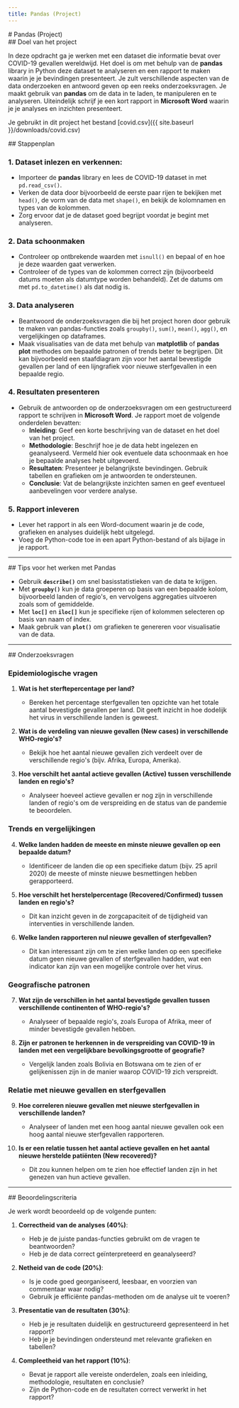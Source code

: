 ```yaml
---
title: Pandas (Project)
---
```


<div class="header1" id="top" markdown = "1"># Pandas (Project)
</div>

<div class="header2" markdown = "1">## Doel van het project
</div>

In deze opdracht ga je werken met een dataset die informatie bevat over COVID-19 gevallen wereldwijd. Het doel is om met behulp van de **pandas** library in Python deze dataset te analyseren en een rapport te maken waarin je je bevindingen presenteert. Je zult verschillende aspecten van de data onderzoeken en antwoord geven op een reeks onderzoeksvragen. Je maakt gebruik van **pandas** om de data in te laden, te manipuleren en te analyseren. Uiteindelijk schrijf je een kort rapport in **Microsoft Word** waarin je je analyses en inzichten presenteert.

Je gebruikt in dit project het bestand [covid.csv]({{ site.baseurl }}/downloads/covid.csv)

<div class="header2" markdown = "1">## Stappenplan
</div>

### 1. Dataset inlezen en verkennen:
   - Importeer de **pandas** library en lees de COVID-19 dataset in met `pd.read_csv()`.
   - Verken de data door bijvoorbeeld de eerste paar rijen te bekijken met `head()`, de vorm van de data met `shape()`, en bekijk de kolomnamen en types van de kolommen.
   - Zorg ervoor dat je de dataset goed begrijpt voordat je begint met analyseren.

### 2. Data schoonmaken
   - Controleer op ontbrekende waarden met `isnull()` en bepaal of en hoe je deze waarden gaat verwerken.
   - Controleer of de types van de kolommen correct zijn (bijvoorbeeld datums moeten als datumtype worden behandeld). Zet de datums om met `pd.to_datetime()` als dat nodig is.

### 3. Data analyseren
   - Beantwoord de onderzoeksvragen die bij het project horen door gebruik te maken van pandas-functies zoals `groupby()`, `sum()`, `mean()`, `agg()`, en vergelijkingen op dataframes.
   - Maak visualisaties van de data met behulp van **matplotlib** of **pandas plot** methodes om bepaalde patronen of trends beter te begrijpen. Dit kan bijvoorbeeld een staafdiagram zijn voor het aantal bevestigde gevallen per land of een lijngrafiek voor nieuwe sterfgevallen in een bepaalde regio.

### 4. Resultaten presenteren
   - Gebruik de antwoorden op de onderzoeksvragen om een gestructureerd rapport te schrijven in **Microsoft Word**. Je rapport moet de volgende onderdelen bevatten:
     - **Inleiding**: Geef een korte beschrijving van de dataset en het doel van het project.
     - **Methodologie**: Beschrijf hoe je de data hebt ingelezen en geanalyseerd. Vermeld hier ook eventuele data schoonmaak en hoe je bepaalde analyses hebt uitgevoerd.
     - **Resultaten**: Presenteer je belangrijkste bevindingen. Gebruik tabellen en grafieken om je antwoorden te ondersteunen.
     - **Conclusie**: Vat de belangrijkste inzichten samen en geef eventueel aanbevelingen voor verdere analyse.

### 5. Rapport inleveren
   - Lever het rapport in als een Word-document waarin je de code, grafieken en analyses duidelijk hebt uitgelegd.
   - Voeg de Python-code toe in een apart Python-bestand of als bijlage in je rapport.

---

<div class="header2" markdown = "1">## Tips voor het werken met Pandas
</div>

- Gebruik **`describe()`** om snel basisstatistieken van de data te krijgen.
- Met **`groupby()`** kun je data groeperen op basis van een bepaalde kolom, bijvoorbeeld landen of regio's, en vervolgens aggregaties uitvoeren zoals som of gemiddelde.
- Met **`loc[]`** en **`iloc[]`** kun je specifieke rijen of kolommen selecteren op basis van naam of index.
- Maak gebruik van **`plot()`** om grafieken te genereren voor visualisatie van de data.

---

<div class="header2" markdown = "1">## Onderzoeksvragen
</div>

### Epidemiologische vragen
1. **Wat is het sterftepercentage per land?**
   - Bereken het percentage sterfgevallen ten opzichte van het totale aantal bevestigde gevallen per land. Dit geeft inzicht in hoe dodelijk het virus in verschillende landen is geweest.

2. **Wat is de verdeling van nieuwe gevallen (New cases) in verschillende WHO-regio's?**
   - Bekijk hoe het aantal nieuwe gevallen zich verdeelt over de verschillende regio's (bijv. Afrika, Europa, Amerika).

3. **Hoe verschilt het aantal actieve gevallen (Active) tussen verschillende landen en regio's?**
   - Analyseer hoeveel actieve gevallen er nog zijn in verschillende landen of regio's om de verspreiding en de status van de pandemie te beoordelen.

### Trends en vergelijkingen
4. **Welke landen hadden de meeste en minste nieuwe gevallen op een bepaalde datum?**
   - Identificeer de landen die op een specifieke datum (bijv. 25 april 2020) de meeste of minste nieuwe besmettingen hebben gerapporteerd.

5. **Hoe verschilt het herstelpercentage (Recovered/Confirmed) tussen landen en regio's?**
   - Dit kan inzicht geven in de zorgcapaciteit of de tijdigheid van interventies in verschillende landen.

6. **Welke landen rapporteren nul nieuwe gevallen of sterfgevallen?**
   - Dit kan interessant zijn om te zien welke landen op een specifieke datum geen nieuwe gevallen of sterfgevallen hadden, wat een indicator kan zijn van een mogelijke controle over het virus.

### Geografische patronen
7. **Wat zijn de verschillen in het aantal bevestigde gevallen tussen verschillende continenten of WHO-regio's?**
   - Analyseer of bepaalde regio's, zoals Europa of Afrika, meer of minder bevestigde gevallen hebben.

8. **Zijn er patronen te herkennen in de verspreiding van COVID-19 in landen met een vergelijkbare bevolkingsgrootte of geografie?**
   - Vergelijk landen zoals Bolivia en Botswana om te zien of er gelijkenissen zijn in de manier waarop COVID-19 zich verspreidt.

### Relatie met nieuwe gevallen en sterfgevallen
9. **Hoe correleren nieuwe gevallen met nieuwe sterfgevallen in verschillende landen?**
   - Analyseer of landen met een hoog aantal nieuwe gevallen ook een hoog aantal nieuwe sterfgevallen rapporteren.

10. **Is er een relatie tussen het aantal actieve gevallen en het aantal nieuwe herstelde patiënten (New recovered)?**
    - Dit zou kunnen helpen om te zien hoe effectief landen zijn in het genezen van hun actieve gevallen.

---

<div class="header2" markdown = "1">## Beoordelingscriteria
</div>

Je werk wordt beoordeeld op de volgende punten:

1. **Correctheid van de analyses (40%)**:
   - Heb je de juiste pandas-functies gebruikt om de vragen te beantwoorden?
   - Heb je de data correct geïnterpreteerd en geanalyseerd?

2. **Netheid van de code (20%)**:
   - Is je code goed georganiseerd, leesbaar, en voorzien van commentaar waar nodig?
   - Gebruik je efficiënte pandas-methoden om de analyse uit te voeren?

3. **Presentatie van de resultaten (30%)**:
   - Heb je je resultaten duidelijk en gestructureerd gepresenteerd in het rapport?
   - Heb je je bevindingen ondersteund met relevante grafieken en tabellen?

4. **Compleetheid van het rapport (10%)**:
   - Bevat je rapport alle vereiste onderdelen, zoals een inleiding, methodologie, resultaten en conclusie?
   - Zijn de Python-code en de resultaten correct verwerkt in het rapport?